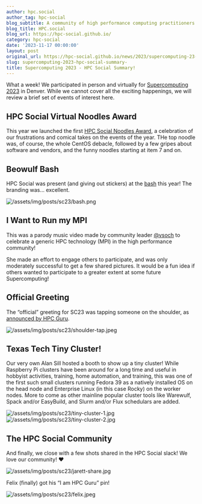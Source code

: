 ```yaml
---
author: hpc.social
author_tag: hpc-social
blog_subtitle: A community of high performance computing practitioners and friends.
blog_title: HPC.social
blog_url: https://hpc-social.github.io/
category: hpc-social
date: '2023-11-17 00:00:00'
layout: post
original_url: https://hpc-social.github.io/news/2023/supercomputing-23-summary/
slug: supercomputing-2023-hpc-social-summary-
title: Supercomputing 2023 - HPC Social Summary!
---
```


<p>What a week! We participated in person and virtually for <a href="https://sc23.supercomputing.org/">Supercomputing 2023</a> in Denver. While we cannot cover all the exciting happenings, we will review a brief set of events of interest here.</p>


<h2 id="hpc-social-virtual-noodles-award">HPC Social Virtual Noodles Award</h2>

<p>This year we launched the first <a href="https://hpc.social/noodles-award/">HPC Social Noodles Award</a>, a celebration of our frustrations and comical takes on the events of the year. THe top noodle was, of course, the whole CentOS debacle, followed by a few gripes about software and vendors, and the funny noodles starting at item 7 and on.</p>


<h2 id="beowulf-bash">Beowulf Bash</h2>

<p>HPC Social was present (and giving out stickers) at the <a href="https://beowulfbash.com/">bash</a> this year! The branding was… excellent.</p>


<p><img alt="/assets/img/posts/sc23/bash.png" src="https://hpc-social.github.io/assets/img/posts/sc23/bash.png" /></p>


<h2 id="i-want-to-run-my-mpi">I Want to Run my MPI</h2>

<p>This was a parody music video made by community leader <a href="https://github.com/vsoch">@vsoch</a> to celebrate a generic HPC technology (MPI) in the high performance community!</p>




<p>She made an effort to engage others to participate, and was only moderately successful to get a few shared pictures. It would be a fun idea if others wanted to participate to a greater extent at some future Supercomputing!</p>


<h2 id="official-greeting">Official Greeting</h2>

<p>The “official” greeting for SC23 was tapping someone on the shoulder, as <a href="https://twitter.com/HPC_Guru/status/1723539957124604325">announced by HPC Guru</a>.</p>


<p><img alt="/assets/img/posts/sc23/shoulder-tap.jpeg" src="https://hpc-social.github.io/assets/img/posts/sc23/shoulder-tap.jpeg" /></p>


<h2 id="texas-tech-tiny-cluster">Texas Tech Tiny Cluster!</h2>

<p>Our very own Alan Sill hosted a booth to show up a tiny cluster! While Raspberry Pi clusters have been around for a long time and useful in hobbyist activities, training, home automation, and training, this was one of the first such small clusters running Fedora 39 as a natively installed OS on the head node and Enterprise Linux (in this case Rocky) on the worker nodes. More to come as other mainline popular cluster tools like Warewulf, Spack and/or EasyBuild, and Slurm and/or Flux schedulars are added.</p>


<p><img alt="/assets/img/posts/sc23/tiny-cluster-1.jpg" src="https://hpc-social.github.io/assets/img/posts/sc23/tiny-cluster-1.jpg" />
<img alt="/assets/img/posts/sc23/tiny-cluster-2.jpg" src="https://hpc-social.github.io/assets/img/posts/sc23/tiny-cluster-2.jpg" /></p>


<h2 id="the-hpc-social-community">The HPC Social Community</h2>

<p>And finally, we close with a few shots shared in the HPC Social slack! We love our community! ❤️</p>


<p><img alt="/assets/img/posts/sc23/jarett-share.jpg" src="https://hpc-social.github.io/assets/img/posts/sc23/jarett-share.jpg" /></p>


<p>Felix (finally) got his “I am HPC Guru” pin!</p>


<p><img alt="/assets/img/posts/sc23/felix.jpeg" src="https://hpc-social.github.io/assets/img/posts/sc23/felix.jpeg" /></p>